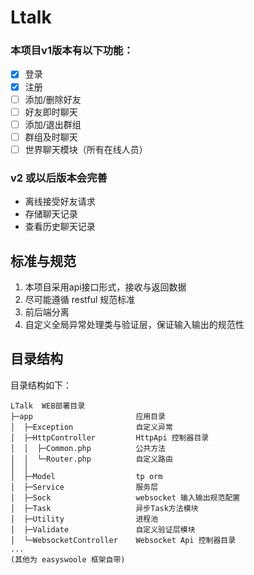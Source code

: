 # Ltalk
### 本项目v1版本有以下功能：
- [x] 登录 
- [x] 注册
- [ ] 添加/删除好友
- [ ] 好友即时聊天
- [ ] 添加/退出群组
- [ ] 群组及时聊天
- [ ] 世界聊天模块（所有在线人员）

### v2 或以后版本会完善
- 离线接受好友请求
- 存储聊天记录
- 查看历史聊天记录

## 标准与规范
1. 本项目采用api接口形式，接收与返回数据
2. 尽可能遵循 restful 规范标准
3. 前后端分离
4. 自定义全局异常处理类与验证层，保证输入输出的规范性

## 目录结构

目录结构如下：

~~~
LTalk  WEB部署目录
├─app          				应用目录
│  ├─Exception             	自定义异常
│  ├─HttpController        	HttpApi 控制器目录
│  │  ├─Common.php      	公共方法
│  │  └─Router.php      	自定义路由
│  │
│  ├─Model        			tp orm 
│  ├─Service         		服务层
│  ├─Sock           		websocket 输入输出规范配置
│  ├─Task           		异步Task方法模块
│  ├─Utility           		进程池
│  ├─Validate           	自定义验证层模块
│  └─WebsocketController    Websocket Api 控制器目录
...
(其他为 easyswoole 框架自带)
~~~
